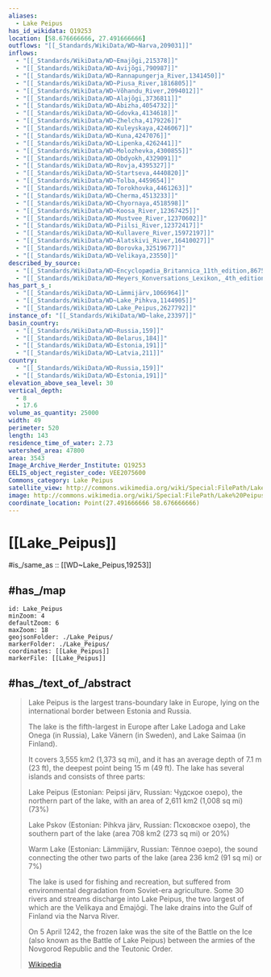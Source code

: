 ```yaml
---
aliases:
  - Lake Peipus
has_id_wikidata: Q19253
location: [58.676666666, 27.491666666] 
outflows: "[[_Standards/WikiData/WD~Narva,209031]]"
inflows:
  - "[[_Standards/WikiData/WD~Emajõgi,215378]]"
  - "[[_Standards/WikiData/WD~Avijõgi,790987]]"
  - "[[_Standards/WikiData/WD~Rannapungerja_River,1341450]]"
  - "[[_Standards/WikiData/WD~Piusa_River,1816805]]"
  - "[[_Standards/WikiData/WD~Võhandu_River,2094012]]"
  - "[[_Standards/WikiData/WD~Alajõgi,3736811]]"
  - "[[_Standards/WikiData/WD~Abizha,4054732]]"
  - "[[_Standards/WikiData/WD~Gdovka,4134618]]"
  - "[[_Standards/WikiData/WD~Zhelcha,4179226]]"
  - "[[_Standards/WikiData/WD~Kuleyskaya,4246067]]"
  - "[[_Standards/WikiData/WD~Kuna,4247076]]"
  - "[[_Standards/WikiData/WD~Lipenka,4262441]]"
  - "[[_Standards/WikiData/WD~Molozhevka,4300855]]"
  - "[[_Standards/WikiData/WD~Obdyokh,4329091]]"
  - "[[_Standards/WikiData/WD~Rovja,4395327]]"
  - "[[_Standards/WikiData/WD~Startseva,4440820]]"
  - "[[_Standards/WikiData/WD~Tolba,4459654]]"
  - "[[_Standards/WikiData/WD~Torokhovka,4461263]]"
  - "[[_Standards/WikiData/WD~Cherma,4513233]]"
  - "[[_Standards/WikiData/WD~Chyornaya,4518598]]"
  - "[[_Standards/WikiData/WD~Koosa_River,12367425]]"
  - "[[_Standards/WikiData/WD~Mustvee_River,12370602]]"
  - "[[_Standards/WikiData/WD~Piilsi_River,12372417]]"
  - "[[_Standards/WikiData/WD~Kullavere_River,15972197]]"
  - "[[_Standards/WikiData/WD~Alatskivi_River,16410027]]"
  - "[[_Standards/WikiData/WD~Borovka,32519677]]"
  - "[[_Standards/WikiData/WD~Velikaya,23550]]"
described_by_source:
  - "[[_Standards/WikiData/WD~Encyclopædia_Britannica_11th_edition,867541]]"
  - "[[_Standards/WikiData/WD~Meyers_Konversations_Lexikon,_4th_edition_(1885_1890),19219752]]"
has_part_s_:
  - "[[_Standards/WikiData/WD~Lämmijärv,1066964]]"
  - "[[_Standards/WikiData/WD~Lake_Pihkva,1144905]]"
  - "[[_Standards/WikiData/WD~Lake_Peipus,2627792]]"
instance_of: "[[_Standards/WikiData/WD~lake,23397]]"
basin_country:
  - "[[_Standards/WikiData/WD~Russia,159]]"
  - "[[_Standards/WikiData/WD~Belarus,184]]"
  - "[[_Standards/WikiData/WD~Estonia,191]]"
  - "[[_Standards/WikiData/WD~Latvia,211]]"
country:
  - "[[_Standards/WikiData/WD~Russia,159]]"
  - "[[_Standards/WikiData/WD~Estonia,191]]"
elevation_above_sea_level: 30
vertical_depth:
  - 8
  - 17.6
volume_as_quantity: 25000
width: 49
perimeter: 520
length: 143
residence_time_of_water: 2.73
watershed_area: 47800
area: 3543
Image_Archive_Herder_Institute: Q19253
EELIS_object_register_code: VEE2075600
Commons_category: Lake Peipus
satellite_view: http://commons.wikimedia.org/wiki/Special:FilePath/Lake%20Peipus%2C%20LandSat-8%2C%202016-10-20.jpg
image: http://commons.wikimedia.org/wiki/Special:FilePath/Lake%20Peipus%2C%20LandSat-8%2C%202016-10-20.jpg
coordinate_location: Point(27.491666666 58.676666666)
---
```


# [[Lake_Peipus]] 

#is_/same_as :: [[WD~Lake_Peipus,19253]] 

## #has_/map 

```leaflet
id: Lake_Peipus
minZoom: 4 
defaultZoom: 6 
maxZoom: 18
geojsonFolder: ./Lake_Peipus/
markerFolder: ./Lake_Peipus/
coordinates: [[Lake_Peipus]] 
markerFile: [[Lake_Peipus]] 
```


## #has_/text_of_/abstract 

> Lake Peipus is the largest trans-boundary lake in Europe, lying on the international border between Estonia and Russia.
>
> The lake is the fifth-largest in Europe after Lake Ladoga and Lake Onega (in Russia), Lake Vänern (in Sweden), and Lake Saimaa (in Finland).
>
> It covers 3,555 km2 (1,373 sq mi), and it has an average depth of 7.1 m (23 ft), the deepest point being 15 m (49 ft). The lake has several islands and consists of three parts:
>
> 
>
> Lake Peipus (Estonian: Peipsi järv, Russian: Чудское озеро), the northern part of the lake, with an area of 2,611 km2 (1,008 sq mi) (73%)
>
> Lake Pskov (Estonian: Pihkva järv, Russian: Псковское озеро), the southern part of the lake (area 708 km2 (273 sq mi) or 20%)
>
> Warm Lake (Estonian: Lämmijärv, Russian: Тёплое озеро), the sound connecting the other two parts of the lake (area 236 km2 (91 sq mi) or 7%)
>
> The lake is used for fishing and recreation, but suffered from environmental degradation from Soviet-era agriculture. Some 30 rivers and streams discharge into Lake Peipus, the two largest of which are the Velikaya and Emajõgi. The lake drains into the Gulf of Finland via the Narva River.
>
> On 5 April 1242, the frozen lake was the site of the Battle on the Ice (also known as the Battle of Lake Peipus) between the armies of the Novgorod Republic and the Teutonic Order.
>
> [Wikipedia](https://en.wikipedia.org/wiki/Lake%20Peipus) 

